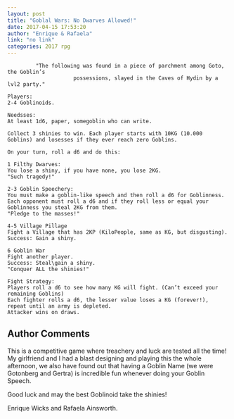 ```yaml
---
layout: post
title: "Goblal Wars: No Dwarves Allowed!"
date: 2017-04-15 17:53:20
author: "Enrique & Rafaela"
link: "no link"
categories: 2017 rpg
---
```

```
         "The following was found in a piece of parchment among Goto, the Goblin’s 
                     possessions, slayed in the Caves of Hydin by a lvl2 party."

Players:
2-4 Goblinoids.

Needsses:
At least 1d6, paper, somegoblin who can write.

Collect 3 shinies to win. Each player starts with 10KG (10.000 Goblins) and losesses if they ever reach zero Goblins.

On your turn, roll a d6 and do this:

1 Filthy Dwarves:
You lose a shiny, if you have none, you lose 2KG.
"Such tragedy!"

2-3 Goblin Speechery:
You must make a goblin-like speech and then roll a d6 for Goblinness. Each opponent must roll a d6 and if they roll less or equal your Goblinness you steal 2KG from them.
"Pledge to the masses!"

4-5 Village Pillage
Fight a Village that has 2KP (KiloPeople, same as KG, but disgusting).
Success: Gain a shiny.

6 Goblin War
Fight another player.
Success: Steal\gain a shiny.
"Conquer ALL the shinies!"

Fight Strategy:
Players roll a d6 to see how many KG will fight. (Can’t exceed your remaining Goblins) 
Each fighter rolls a d6, the lesser value loses a KG (forever!), repeat until an army is depleted.
Attacker wins on draws.
```
## Author Comments 

This is a competitive game where treachery and luck are tested all the time! My girlfriend and I had a blast designing and playing this the whole afternoon, we also have found out that having a Goblin Name (we were Gotonberg and Gertra) is incredible fun whenever doing your Goblin Speech.

Good luck and may the best Goblinoid take the shinies!

Enrique Wicks and Rafaela Ainsworth.
